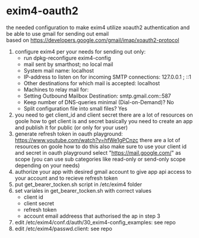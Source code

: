 # exim4-oauth2

the needed configuration to make exim4 utilize xoauth2 authentication and be able to use gmail for sending out email  
based on https://developers.google.com/gmail/imap/xoauth2-protocol

1. configure exim4 per your needs
   for sending out only:
   - run dpkg-reconfigure exim4-config
   - mail sent by smarthost; no local mail
   - System mail name: localhost
   - IP-address to listen on for incoming SMTP connections: 127.0.0.1 ; ::1
   - Other destinations for which mail is accepted: localhost
   - Machines to relay mail for: <leave this blank>
   - Setting Outbound Mailbox Destination: smtp.gmail.com::587
   - Keep number of DNS-queries minimal (Dial-on-Demand)? No
   - Split configuration file into small files? Yes
2. you need to get client_id and client secret
  there are a lot of resources on goole how to get client is and secret
  basically you need to create an app and publish it for public (or only for your user)
3. generate refresh token in oauth playground: https://www.youtube.com/watch?v=hfWe1gPCnzc
  there are a lot of resources on goole how to do this also
  make sure to use your client id and secret in oauth playground
  select "https://mail.google.com/" as scope (you can use sub categories like read-only or send-only scope depending on your needs)
4. authorize your app with desired gmail account to give app api access to your account and to recieve refresh token
5. put get_bearer_tocken.sh script in /etc/exim4 folder
6. set variales in get_bearer_tocken.sh with correct values
   - client id
   - client secret
   - refresh token
   - account email addreess that authorised the ap in step 3
7. edit /etc/exim4/conf.d/auth/30_exim4-config_examples: see repo
8. edit /etc/exim4/passwd.client: see repo
